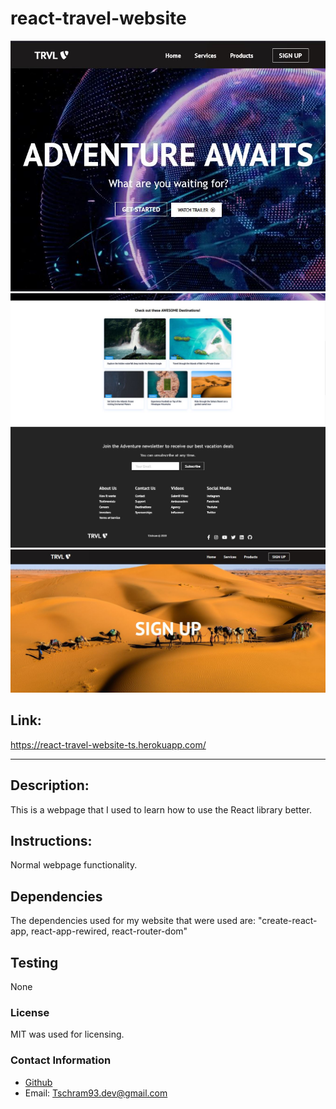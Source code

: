 # react-travel-website
![Home Page](./img-readme.JPG)
![Destinations website section](img-readme2.JPG)
![Footer Section of website](img-readme3.JPG)
![Sign Up webpage image](img-readme4.JPG)
     
## Link:
https://react-travel-website-ts.herokuapp.com/

---
## Description: 
This is a webpage that I used to learn how to use the React library better.

## Instructions: 
Normal webpage functionality.

## Dependencies
The dependencies used for my website that were used are: "create-react-app, react-app-rewired, react-router-dom"

## Testing
None

### License
MIT was used for licensing.

### Contact Information
* [Github](https://github.com/Tschram93)
* Email:  Tschram93.dev@gmail.com

